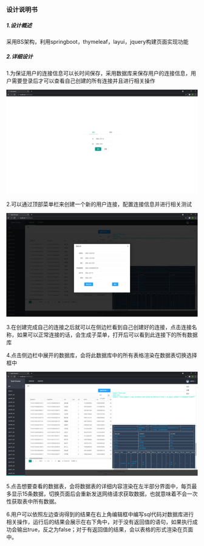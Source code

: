 ### 设计说明书

##### 1.设计概述

采用BS架构，利用springboot，thymeleaf，layui，jquery构建页面实现功能

##### 2.详细设计

1.为保证用户的连接信息可以长时间保存，采用数据库来保存用户的连接信息，用户需要登录后才可以查看自己创建的所有连接并且进行相关操作

![](./spark-desktop-server/samples/login-register.png)

2.可以通过顶部菜单栏来创建一个新的用户连接，配置连接信息并进行相关测试

![](./spark-desktop-server/samples/create-connection.png)

3.在创建完成自己的连接之后就可以在侧边栏看到自己创建好的连接，点击连接名称，如果可以正常连接的话，会生成子菜单，打开后可以看到此连接下的所有数据库

4.点击侧边栏中展开的数据库，会将此数据库中的所有表格渲染在数据表切换选择框中

![](./spark-desktop-server/samples/main.png)

5.点击想要查看的数据表，会将数据表的详细内容渲染在左半部分界面中，每页最多显示15条数据，切换页面后会重新发送网络请求获取数据，也就意味着不会一次性获取表中所有数据。

6.用户可以依照左边查询得到的结果在右上角编辑框中编写sql代码对数据库进行相关操作，运行后的结果会展示在右下角中，对于没有返回值的语句，如果执行成功会输出true，反之为false；对于有返回值的结果，会以表格的形式渲染在页面中。